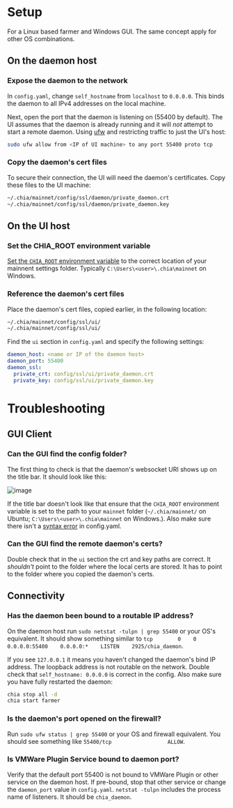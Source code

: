 # Setup

For a Linux based farmer and Windows GUI. The same concept apply for other OS combinations.

## On the daemon host

### Expose the daemon to the network

In `config.yaml`, change `self_hostname` from `localhost` to `0.0.0.0`. This binds the daemon to all IPv4 addresses on the local machine.

Next, open the port that the daemon is listening on (55400 by default). The UI assumes that the daemon is already running and it will _not_ attempt to start a remote daemon. Using [ufw](https://help.ubuntu.com/community/UFW) and restricting traffic to just the UI's host:

````bash
sudo ufw allow from <IP of UI machine> to any port 55400 proto tcp
````

### Copy the daemon's cert files

To secure their connection, the UI will need the daemon's certificates. Copy these files to the UI machine:

````bash
~/.chia/mainnet/config/ssl/daemon/private_daemon.crt
~/.chia/mainnet/config/ssl/daemon/private_daemon.key
````

## On the UI host

### Set the CHIA_ROOT environment variable

[Set the `CHIA_ROOT` environment variable](https://www.alphr.com/environment-variables-windows-10/) to the correct location of your mainnent settings folder. Typically `C:\Users\<user>\.chia\mainnet` on Windows.

### Reference the daemon's cert files

Place the daemon's cert files, copied earlier, in the following location:

````bash
~/.chia/mainnet/config/ssl/ui/
~/.chia/mainnet/config/ssl/ui/
````

Find the `ui` section in `config.yaml` and specify the following settings:

````yaml
daemon_host: <name or IP of the daemon host>
daemon_port: 55400
daemon_ssl:
  private_crt: config/ssl/ui/private_daemon.crt
  private_key: config/ssl/ui/private_daemon.key
````

# Troubleshooting

## GUI Client

### Can the GUI find the config folder?

The first thing to check is that the daemon's websocket URI shows up on the title bar. It should look like this:

![image](https://user-images.githubusercontent.com/5160233/111890456-6ca97f00-89b7-11eb-8f20-a8dc80d0d138.png)

If the title bar doesn't look like that ensure that the `CHIA_ROOT` environment variable is set to the path to your `mainnet` folder (`~/.chia/mainnet/` on Ubuntu; `C:\Users\<user>\.chia\mainnet` on Windows.). Also make sure there isn't a [syntax error](https://yamlchecker.com/) in config.yaml.

### Can the GUI find the remote daemon's certs?

Double check that in the `ui` section the crt and key paths are correct. It _shouldn't_ point to the folder where the local certs are stored. It has to point to the folder where you copied the daemon's certs.

## Connectivity

### Has the daemon been bound to a routable IP address?

On the daemon host run `sudo netstat -tulpn | grep 55400` or your OS's equivalent. It should show something similar to `tcp        0    0 0.0.0.0:55400    0.0.0.0:*    LISTEN    2925/chia_daemon`.

If you see `127.0.0.1` it means you haven't changed the daemon's bind IP address. The loopback address is not routable on the network. Double check that `self_hostname: 0.0.0.0` is correct in the config. Also make sure you have fully restarted the daemon:

````bash
chia stop all -d
chia start farmer
````

### Is the daemon's port opened on the firewall?

Run `sudo ufw status | grep 55400` or your OS and firewall equivalent. You should see something like `55400/tcp                  ALLOW`.

### Is VMWare Plugin Service bound to daemon port?

Verify that the default port 55400 is not bound to VMWare Plugin or other service on the daemon host. If pre-bound, stop that other service or change the `daemon_port` value in `config.yaml`. `netstat -tulpn` includes the process name of listeners. It should be `chia_daemon`.

